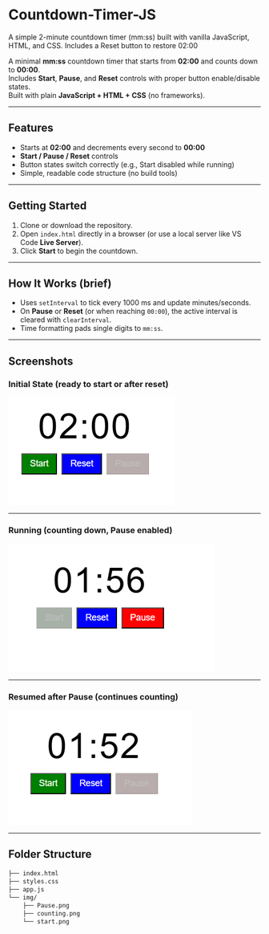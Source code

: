 # Countdown-Timer-JS
A simple 2-minute countdown timer (mm:ss) built with vanilla JavaScript, HTML, and CSS. Includes a Reset button to restore 02:00


A minimal **mm:ss** countdown timer that starts from **02:00** and counts down to **00:00**.  
Includes **Start**, **Pause**, and **Reset** controls with proper button enable/disable states.  
Built with plain **JavaScript + HTML + CSS** (no frameworks).



---

## Features
- Starts at **02:00** and decrements every second to **00:00**
- **Start / Pause / Reset** controls
- Button states switch correctly (e.g., Start disabled while running)
- Simple, readable code structure (no build tools)

---

## Getting Started
1. Clone or download the repository.
2. Open `index.html` directly in a browser (or use a local server like VS Code **Live Server**).
3. Click **Start** to begin the countdown.

---

## How It Works (brief)
- Uses `setInterval` to tick every 1000 ms and update minutes/seconds.
- On **Pause** or **Reset** (or when reaching `00:00`), the active interval is cleared with `clearInterval`.
- Time formatting pads single digits to `mm:ss`.

---

## Screenshots

### Initial State (ready to start or after reset)
![Countdown Start – 02:00](./img/start.png)

---

### Running (counting down, Pause enabled)
![Countdown Running – 01:56](./img/Pause.png)

---

### Resumed after Pause (continues counting)
![Countdown Resumed – 01:52](./img/counting.png)

---

## Folder Structure


    ├── index.html
    ├── styles.css
    ├── app.js
    └── img/
        ├── Pause.png
        ├── counting.png
        └── start.png
